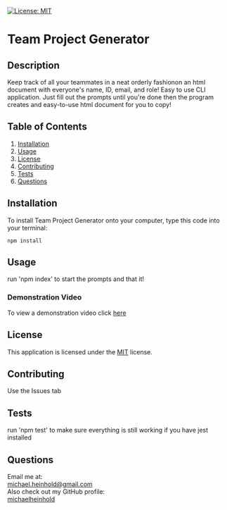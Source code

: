 [![License: MIT](https://img.shields.io/badge/License-MIT-yellow.svg)](https://opensource.org/licenses/MIT)
  # Team Project Generator
  ## Description
  Keep track of all your teammates in a neat orderly fashionon an html document with everyone's name, ID, email, and role! Easy to use CLI application. Just fill out the prompts until you're done then the program creates and easy-to-use html document for you to copy! 
  ## Table of Contents
  1. [Installation](#installation)
  2. [Usage](#usage)
  3. [License](#license)
  4. [Contributing](#contributing)
  5. [Tests](#tests)
  6. [Questions](#questions)

  ## Installation
  To install Team Project Generator onto your computer, type this code into your terminal:
  ```
  npm install
  ```

  ## Usage
  run 'npm index' to start the prompts and that it!
  ### Demonstration Video
  To view a demonstration video click [here](https://watch.screencastify.com/v/0srG7cQozP2gikGtu0Jw)

  ## License
  
  This application is licensed under the [MIT](https://spdx.org/licenses/MIT.html) license.
  
  ## Contributing
  Use the Issues tab

  ## Tests
  run 'npm test' to make sure everything is still working if you have jest installed

  ## Questions
  Email me at: \
  [michael.heinhold@gmail.com](michael.heinhold@gmail.com)\
  Also check out my GitHub profile:\
  [michaelheinhold](https://github.com/michaelheinhold)
